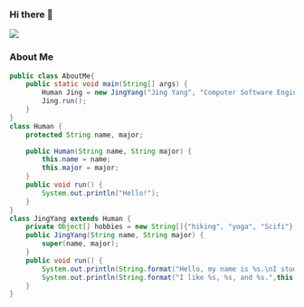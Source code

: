 ### Hi there 👋
![](https://komarev.com/ghpvc/?username=your-github-username&color=ff69b4&style=plastic&label=Visitors+Count)

### About Me
```Java
public class AboutMe{
    public static void main(String[] args) {
        Human Jing = new JingYang("Jing Yang", "Computer Software Engineering");
        Jing.run();
    }
}
class Human {
    protected String name, major;

    public Human(String name, String major) {
        this.name = name;
        this.major = major;
    }
    public void run() {
        System.out.println("Hello!");
    }
}
class JingYang extends Human {
    private Object[] hobbies = new String[]{"hiking", "yoga", "Scifi"};
    public JingYang(String name, String major) {
        super(name, major);
    }
    public void run() {
        System.out.println(String.format("Hello, my name is %s.\nI study %s in Northeastern University.",this.name, this.major));
        System.out.println(String.format("I like %s, %s, and %s.",this.hobbies));
    }
}
```



<!--
**jingyang97/jingyang97** is a ✨ _special_ ✨ repository because its `README.md` (this file) appears on your GitHub profile.



- 🔭 I’m currently working on ...
- 🌱 I’m currently learning ...
- 👯 I’m looking to collaborate on ...
- 🤔 I’m looking for help with ...
- 💬 Ask me about ...
- 📫 How to reach me: ...
- 😄 Pronouns: ...
- ⚡ Fun fact: ...
-->
